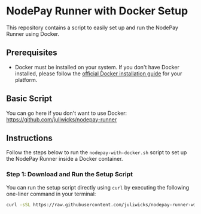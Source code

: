 # NodePay Runner with Docker Setup

This repository contains a script to easily set up and run the NodePay Runner using Docker.

## Prerequisites

- Docker must be installed on your system. If you don't have Docker installed, please follow the [official Docker installation guide](https://docs.docker.com/get-docker/) for your platform.

## Basic Script

You can go here if you don't want to use Docker: https://github.com/juliwicks/nodepay-runner

## Instructions

Follow the steps below to run the `nodepay-with-docker.sh` script to set up the NodePay Runner inside a Docker container.

### Step 1: Download and Run the Setup Script

You can run the setup script directly using `curl` by executing the following one-liner command in your terminal:

```bash
curl -sSL https://raw.githubusercontent.com/juliwicks/nodepay-runner-with-docker/refs/heads/main/nodepay-with-docker.sh -o nodepay-with-docker.sh && chmod +x nodepay-with-docker.sh && ./nodepay-with-docker.sh

